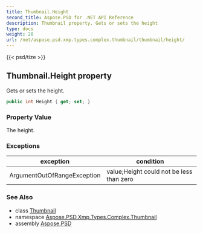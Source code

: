 ```yaml
---
title: Thumbnail.Height
second_title: Aspose.PSD for .NET API Reference
description: Thumbnail property. Gets or sets the height
type: docs
weight: 20
url: /net/aspose.psd.xmp.types.complex.thumbnail/thumbnail/height/
---
```

{{< psd/tize >}}
## Thumbnail.Height property

Gets or sets the height.

```csharp
public int Height { get; set; }
```

### Property Value

The height.

### Exceptions

| exception | condition |
| --- | --- |
| ArgumentOutOfRangeException | value;Height could not be less than zero |

### See Also

* class [Thumbnail](../)
* namespace [Aspose.PSD.Xmp.Types.Complex.Thumbnail](../../thumbnail/)
* assembly [Aspose.PSD](../../../)


